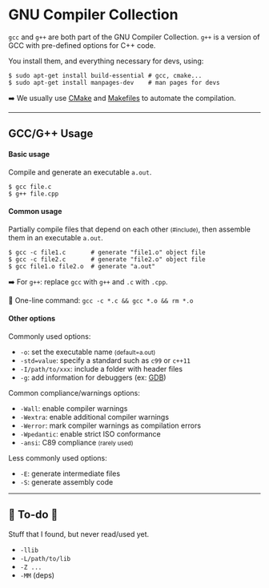 # GNU Compiler Collection

<div class="row row-cols-md-2"><div>

`gcc` and `g++` are both part of the GNU Compiler Collection. `g++` is a version of GCC with pre-defined options for C++ code.

You install them, and everything necessary for devs, using:

```shell!
$ sudo apt-get install build-essential # gcc, cmake...
$ sudo apt-get install manpages-dev    # man pages for devs
```

➡️ We usually use [CMake](/tools-and-frameworks/others/build/cmake/index.md) and [Makefiles](/tools-and-frameworks/others/build/makefile/index.md) to automate the compilation.
</div><div>
</div></div>

<hr class="sep-both">

## GCC/G++ Usage

<div class="row row-cols-md-2"><div>

#### Basic usage

Compile and generate an executable `a.out`.

```shell!
$ gcc file.c
$ g++ file.cpp
```

#### Common usage

Partially compile files that depend on each other <small>(#include)</small>, then assemble them in an executable `a.out`.

```shell!
$ gcc -c file1.c       # generate "file1.o" object file
$ gcc -c file2.c       # generate "file2.o" object file
$ gcc file1.o file2.o  # generate "a.out"
```

➡️ For `g++`: replace `gcc` with `g++` and `.c` with `.cpp`.

🚀 One-line command: `gcc -c *.c && gcc *.o && rm *.o`
</div><div>

#### Other options

Commonly used options:

* `-o`: set the executable name <small>(default=a.out)</small>
* `-std=value`: specify a standard such as `c99` or `c++11`
* `-I/path/to/xxx`: include a folder with header files
* `-g`: add information for debuggers (ex: [GDB](/programming-languages/low-level/compilers/gnu/gdb.md))

Common compliance/warnings options:

* `-Wall`: enable compiler warnings
* `-Wextra`: enable additional compiler warnings
* `-Werror`: mark compiler warnings as compilation errors
* `-Wpedantic`: enable strict ISO conformance
* `-ansi`: C89 compliance <small>(rarely used)</small>

Less commonly used options:

* `-E`: generate intermediate files
* `-S`: generate assembly code
</div></div>

<hr class="sep-both">

## 👻 To-do 👻

Stuff that I found, but never read/used yet.

<div class="row row-cols-md-2"><div>

* `-llib`
* `-L/path/to/lib`
* `-Z ...`
* `-MM` (deps)
</div><div>
</div></div>